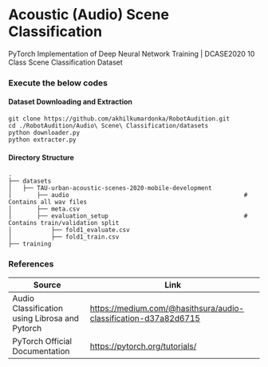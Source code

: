 # Acoustic (Audio) Scene Classification
PyTorch Implementation of Deep Neural Network Training | DCASE2020 10 Class Scene Classification Dataset

### Execute the below codes

#### Dataset Downloading and Extraction

```
git clone https://github.com/akhilkumardonka/RobotAudition.git
cd ./RobotAudition/Audio\ Scene\ Classification/datasets
python downloader.py
python extracter.py
```

#### Directory Structure

    .
    ├── datasets
    │   ├── TAU-urban-acoustic-scenes-2020-mobile-development
    │       ├── audio                                                 # Contains all wav files
    │       ├── meta.csv
    │       ├── evaluation_setup                                      # Contains train/validation split
    │           ├── fold1_evaluate.csv
    │           ├── fold1_train.csv
    ├── training                    
    

### References

| Source | Link |
| ------ | ------ |
| Audio Classification using Librosa and Pytorch | https://medium.com/@hasithsura/audio-classification-d37a82d6715 |
| PyTorch Official Documentation | https://pytorch.org/tutorials/ |
